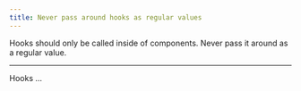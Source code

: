 ```yaml
---
title: Never pass around hooks as regular values
---
```


<Intro>
Hooks should only be called inside of components. Never pass it around as a regular value.
</Intro>

---

Hooks ...
